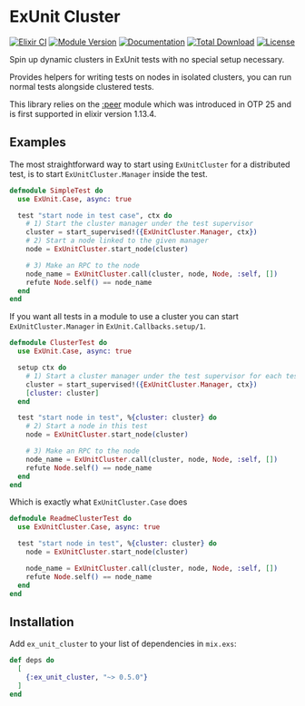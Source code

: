 # ExUnit Cluster

<!-- README START -->

[![Elixir CI](https://github.com/sindrip/ex_unit_cluster/actions/workflows/elixir.yaml/badge.svg)](https://github.com/sindrip/ex_unit_cluster/actions/workflows/elixir.yaml)
[![Module Version](https://img.shields.io/hexpm/v/ex_unit_cluster.svg)](https://hex.pm/packages/ex_unit_cluster)
[![Documentation](https://img.shields.io/badge/documentation-gray)](https://hexdocs.pm/ex_unit_cluster)
[![Total Download](https://img.shields.io/hexpm/dt/ex_unit_cluster.svg)](https://hex.pm/packages/ex_unit_cluster)
[![License](https://img.shields.io/hexpm/l/ex_unit_cluster.svg)](https://github.com/sindrip/ex_unit_cluster/blob/master/LICENSE)

Spin up dynamic clusters in ExUnit tests with no special setup necessary.

Provides helpers for writing tests on nodes in isolated clusters, you can run normal tests alongside clustered tests.

This library relies on the [:peer](https://www.erlang.org/doc/man/peer.html)
module which was introduced in OTP 25 and is first supported in elixir version 1.13.4.

## Examples

The most straightforward way to start using `ExUnitCluster` for a distributed test,
is to start `ExUnitCluster.Manager` inside the test.

```elixir
defmodule SimpleTest do
  use ExUnit.Case, async: true

  test "start node in test case", ctx do
    # 1) Start the cluster manager under the test supervisor
    cluster = start_supervised!({ExUnitCluster.Manager, ctx})
    # 2) Start a node linked to the given manager
    node = ExUnitCluster.start_node(cluster)

    # 3) Make an RPC to the node
    node_name = ExUnitCluster.call(cluster, node, Node, :self, [])
    refute Node.self() == node_name
  end
end
```

If you want all tests in a module to use a cluster you can start `ExUnitCluster.Manager` in
`ExUnit.Callbacks.setup/1`.

```elixir
defmodule ClusterTest do
  use ExUnit.Case, async: true

  setup ctx do
    # 1) Start a cluster manager under the test supervisor for each test
    cluster = start_supervised!({ExUnitCluster.Manager, ctx})
    [cluster: cluster]
  end

  test "start node in test", %{cluster: cluster} do
    # 2) Start a node in this test
    node = ExUnitCluster.start_node(cluster)

    # 3) Make an RPC to the node
    node_name = ExUnitCluster.call(cluster, node, Node, :self, [])
    refute Node.self() == node_name
  end
end
```

Which is exactly what `ExUnitCluster.Case` does

```elixir
defmodule ReadmeClusterTest do
  use ExUnitCluster.Case, async: true

  test "start node in test", %{cluster: cluster} do
    node = ExUnitCluster.start_node(cluster)

    node_name = ExUnitCluster.call(cluster, node, Node, :self, [])
    refute Node.self() == node_name
  end
end
```

<!-- README END -->

## Installation

Add `ex_unit_cluster` to your list of dependencies in `mix.exs`:

```elixir
def deps do
  [
    {:ex_unit_cluster, "~> 0.5.0"}
  ]
end
```

